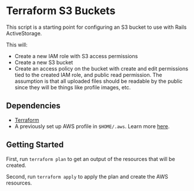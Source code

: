 # Terraform S3 Buckets

This script is a starting point for configuring an S3 bucket to use with Rails ActiveStorage.

This will:
  * Create a new IAM role with S3 access permissions
  * Create a new S3 bucket 
  * Create an access policy on the bucket with create and edit permissions tied to the created IAM role, and public read permission.  The assumption is that all uploaded files should be readable by the public since they will be things like profile images, etc.

## Dependencies

  * [Terraform](https://www.terraform.io/downloads.html)
  * A previously set up AWS profile in `$HOME/.aws`.  Learn more [here](https://docs.aws.amazon.com/cli/latest/userguide/cli-multiple-profiles.html).

## Getting Started

First, run `terraform plan` to get an output of the resources that will be created.

Second, run `terraform apply` to apply the plan and create the AWS resources.
